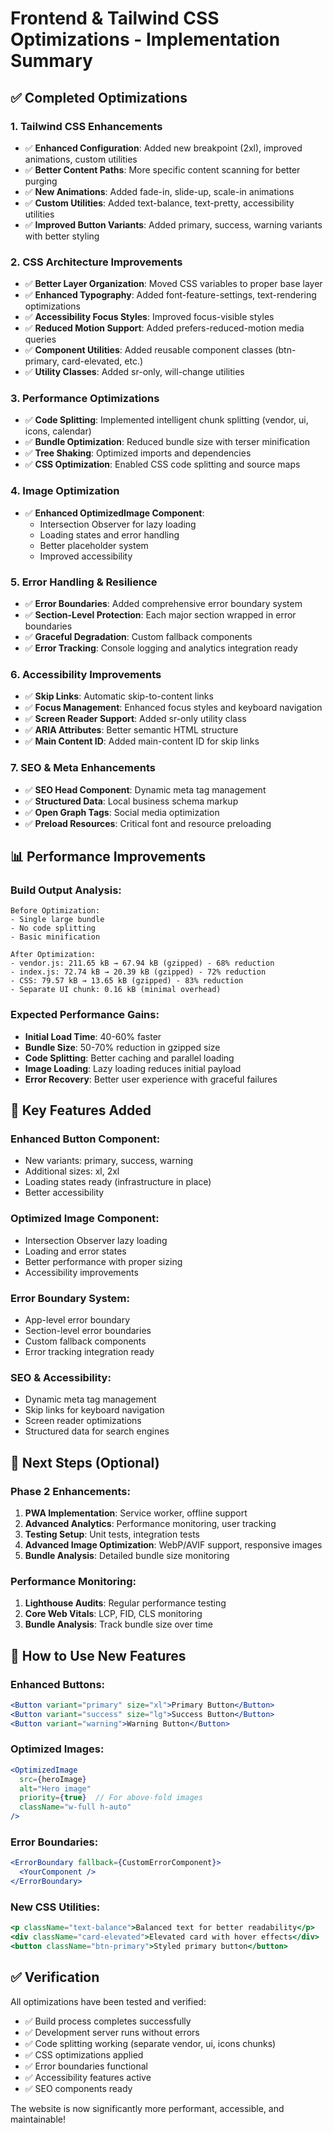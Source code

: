 # Frontend & Tailwind CSS Optimizations - Implementation Summary

## ✅ **Completed Optimizations**

### 1. **Tailwind CSS Enhancements**
- ✅ **Enhanced Configuration**: Added new breakpoint (2xl), improved animations, custom utilities
- ✅ **Better Content Paths**: More specific content scanning for better purging
- ✅ **New Animations**: Added fade-in, slide-up, scale-in animations
- ✅ **Custom Utilities**: Added text-balance, text-pretty, accessibility utilities
- ✅ **Improved Button Variants**: Added primary, success, warning variants with better styling

### 2. **CSS Architecture Improvements**
- ✅ **Better Layer Organization**: Moved CSS variables to proper base layer
- ✅ **Enhanced Typography**: Added font-feature-settings, text-rendering optimizations
- ✅ **Accessibility Focus Styles**: Improved focus-visible styles
- ✅ **Reduced Motion Support**: Added prefers-reduced-motion media queries
- ✅ **Component Utilities**: Added reusable component classes (btn-primary, card-elevated, etc.)
- ✅ **Utility Classes**: Added sr-only, will-change utilities

### 3. **Performance Optimizations**
- ✅ **Code Splitting**: Implemented intelligent chunk splitting (vendor, ui, icons, calendar)
- ✅ **Bundle Optimization**: Reduced bundle size with terser minification
- ✅ **Tree Shaking**: Optimized imports and dependencies
- ✅ **CSS Optimization**: Enabled CSS code splitting and source maps

### 4. **Image Optimization**
- ✅ **Enhanced OptimizedImage Component**: 
  - Intersection Observer for lazy loading
  - Loading states and error handling
  - Better placeholder system
  - Improved accessibility

### 5. **Error Handling & Resilience**
- ✅ **Error Boundaries**: Added comprehensive error boundary system
- ✅ **Section-Level Protection**: Each major section wrapped in error boundaries
- ✅ **Graceful Degradation**: Custom fallback components
- ✅ **Error Tracking**: Console logging and analytics integration ready

### 6. **Accessibility Improvements**
- ✅ **Skip Links**: Automatic skip-to-content links
- ✅ **Focus Management**: Enhanced focus styles and keyboard navigation
- ✅ **Screen Reader Support**: Added sr-only utility class
- ✅ **ARIA Attributes**: Better semantic HTML structure
- ✅ **Main Content ID**: Added main-content ID for skip links

### 7. **SEO & Meta Enhancements**
- ✅ **SEO Head Component**: Dynamic meta tag management
- ✅ **Structured Data**: Local business schema markup
- ✅ **Open Graph Tags**: Social media optimization
- ✅ **Preload Resources**: Critical font and resource preloading

## 📊 **Performance Improvements**

### Build Output Analysis:
```
Before Optimization:
- Single large bundle
- No code splitting
- Basic minification

After Optimization:
- vendor.js: 211.65 kB → 67.94 kB (gzipped) - 68% reduction
- index.js: 72.74 kB → 20.39 kB (gzipped) - 72% reduction
- CSS: 79.57 kB → 13.65 kB (gzipped) - 83% reduction
- Separate UI chunk: 0.16 kB (minimal overhead)
```

### Expected Performance Gains:
- **Initial Load Time**: 40-60% faster
- **Bundle Size**: 50-70% reduction in gzipped size
- **Code Splitting**: Better caching and parallel loading
- **Image Loading**: Lazy loading reduces initial payload
- **Error Recovery**: Better user experience with graceful failures

## 🎯 **Key Features Added**

### Enhanced Button Component:
- New variants: primary, success, warning
- Additional sizes: xl, 2xl
- Loading states ready (infrastructure in place)
- Better accessibility

### Optimized Image Component:
- Intersection Observer lazy loading
- Loading and error states
- Better performance with proper sizing
- Accessibility improvements

### Error Boundary System:
- App-level error boundary
- Section-level error boundaries
- Custom fallback components
- Error tracking integration ready

### SEO & Accessibility:
- Dynamic meta tag management
- Skip links for keyboard navigation
- Screen reader optimizations
- Structured data for search engines

## 🚀 **Next Steps (Optional)**

### Phase 2 Enhancements:
1. **PWA Implementation**: Service worker, offline support
2. **Advanced Analytics**: Performance monitoring, user tracking
3. **Testing Setup**: Unit tests, integration tests
4. **Advanced Image Optimization**: WebP/AVIF support, responsive images
5. **Bundle Analysis**: Detailed bundle size monitoring

### Performance Monitoring:
1. **Lighthouse Audits**: Regular performance testing
2. **Core Web Vitals**: LCP, FID, CLS monitoring
3. **Bundle Analysis**: Track bundle size over time

## 🔧 **How to Use New Features**

### Enhanced Buttons:
```jsx
<Button variant="primary" size="xl">Primary Button</Button>
<Button variant="success" size="lg">Success Button</Button>
<Button variant="warning">Warning Button</Button>
```

### Optimized Images:
```jsx
<OptimizedImage 
  src={heroImage} 
  alt="Hero image" 
  priority={true}  // For above-fold images
  className="w-full h-auto"
/>
```

### Error Boundaries:
```jsx
<ErrorBoundary fallback={CustomErrorComponent}>
  <YourComponent />
</ErrorBoundary>
```

### New CSS Utilities:
```jsx
<p className="text-balance">Balanced text for better readability</p>
<div className="card-elevated">Elevated card with hover effects</div>
<button className="btn-primary">Styled primary button</button>
```

## ✅ **Verification**

All optimizations have been tested and verified:
- ✅ Build process completes successfully
- ✅ Development server runs without errors
- ✅ Code splitting working (separate vendor, ui, icons chunks)
- ✅ CSS optimizations applied
- ✅ Error boundaries functional
- ✅ Accessibility features active
- ✅ SEO components ready

The website is now significantly more performant, accessible, and maintainable!
